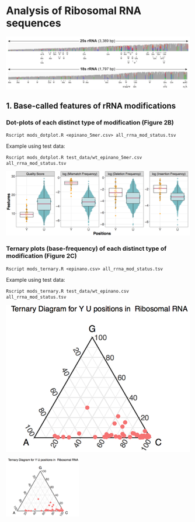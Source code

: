 # Analysis of Ribosomal RNA sequences

![alt text](../../images/rrna/rrna_igv_image.png "rrna_igv")

## 1. Base-called features of rRNA modifications

### Dot-plots of each distinct type of modification (Figure 2B)
```
Rscript mods_dotplot.R <epinano_5mer.csv> all_rrna_mod_status.tsv
```
Example using test data:

```
Rscript mods_dotplot.R test_data/wt_epinano_5mer.csv all_rrna_mod_status.tsv
```

![alt text](../../images/rrna/dotplot_example.png "dotplot_example")


### Ternary plots (base-frequency) of each distinct type of modification (Figure 2C)
```
Rscript mods_ternary.R <epinano.csv> all_rrna_mod_status.tsv
```
Example using test data:

```
Rscript mods_ternary.R test_data/wt_epinano.csv all_rrna_mod_status.tsv
```

![alt text](../../images/rrna/ternary_example.png "ternary _example")

<img src="../../images/rrna/ternary_example.png " width="200">
